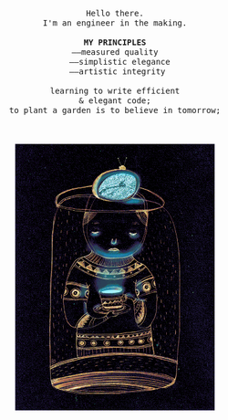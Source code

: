 <p align="center">
   <br>
   <br>
   <br>
   <samp>Hello there.<br>I'm an engineer in the making.<br><br><b>MY PRINCIPLES</b><br>&mdash;&mdash;measured quality<br>
   &nbsp;&nbsp;&mdash;&mdash;simplistic elegance<br>
   &nbsp;&mdash;&mdash;artistic integrity<br>
   <br>learning to write efficient<br>& elegant code;<br>to plant a garden is to believe in tomorrow;</samp>
   <br>
   <br>
   <br>
   <br>
   <img src="/preview.gif" width="350px">
</p>

<!--
[Laurene Boglio](https://giphy.com/boglio)https://media1.giphy.com/media/l41lIjT4m7KCZGmg8/giphy.gif?cid=790b76114aa616ec78ffec9a03b77059f8ca18e7d0e4df4e&rid=giphy.gif&ct=g
[@chemical_sisters](https://giphy.com/chemical_sister)
<br>MY PRINCIPLES<br><br><b>#measuredQuality #simplisticElegance #artisticIntegrity</b><br>
<img src="https://64.media.tumblr.com/845123c6fdb5b67a6786fe2223b29914/tumblr_msrmq9tJmh1r1r78ao1_1280.gifv" width="500px"><br>
->
